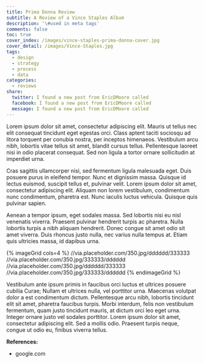 ```yaml
---
title: Prima Donna Review
subtitle: A Review of a Vince Staples Album
description: '\#used in meta tags'
comments: false
toc: true
cover_index: /images/vince-staples-prima-donna-cover.jpg
cover_detail: /images/Vince-Staples.jpg
tags:
  - design
  - strategy
  - process
  - data
categories:
  - reviews
share:
  twitter: I found a new post from EricDMoore called
  facebook: I found a new post from EricDMoore called
  message: I found a new post from EricDMoore called
---
```

Lorem ipsum dolor sit amet, consectetur adipiscing elit. Mauris ut tellus nec elit consequat tincidunt eget egestas orci. Class aptent taciti sociosqu ad litora torquent per conubia nostra, per inceptos himenaeos. Vestibulum arcu nibh, lobortis vitae tellus sit amet, blandit cursus tellus. Pellentesque laoreet nisi in odio placerat consequat. Sed non ligula a tortor ornare sollicitudin at imperdiet urna. 

Cras sagittis ullamcorper nisi, sed fermentum ligula malesuada eget. Duis posuere purus in eleifend tempor. Nunc et dignissim massa. Quisque id lectus euismod, suscipit tellus et, pulvinar velit. Lorem ipsum dolor sit amet, consectetur adipiscing elit. Aliquam non lorem vestibulum, condimentum nunc condimentum, pharetra est. Nunc iaculis luctus vehicula. Quisque quis pulvinar sapien.

<!-- more --> 

Aenean a tempor ipsum, eget sodales massa. Sed lobortis nisi eu nisl venenatis viverra. Praesent pulvinar hendrerit turpis ac pharetra. Nulla lobortis turpis a nibh aliquam hendrerit. Donec congue sit amet odio sit amet viverra. Duis rhoncus justo nulla, nec varius nulla tempus at. Etiam quis ultricies massa, id dapibus urna. 

{% imageGrid cols=4 %}
  //via.placeholder.com/350.jpg/dddddd/333333
  //via.placeholder.com/350.jpg/333333/dddddd
  //via.placeholder.com/350.jpg/dddddd/333333
  //via.placeholder.com/350.jpg/333333/dddddd
{% endimageGrid %}

Vestibulum ante ipsum primis in faucibus orci luctus et ultrices posuere cubilia Curae; Nullam et ultrices nulla, vel porttitor urna. Maecenas volutpat dolor a est condimentum dictum. Pellentesque arcu nibh, lobortis tincidunt elit sit amet, pharetra faucibus turpis. Morbi interdum, felis non vestibulum fermentum, quam justo tincidunt mauris, at dictum orci leo eget urna. Integer ornare justo vel sodales porttitor. Lorem ipsum dolor sit amet, consectetur adipiscing elit. Sed a mollis odio. Praesent turpis neque, congue ut odio eu, finibus viverra tellus.

**References:**
- google.com